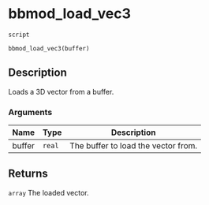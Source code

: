 # bbmod_load_vec3
`script`
```gml
bbmod_load_vec3(buffer)
```

## Description
Loads a 3D vector from a buffer.

### Arguments
| Name | Type | Description |
| ---- | ---- | ----------- |
| buffer | `real` | The buffer to load the vector from. |

## Returns
`array` The loaded vector.